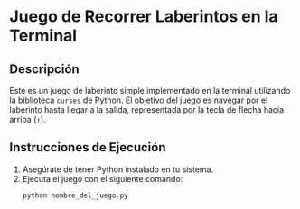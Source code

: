 # Juego de Recorrer Laberintos en la Terminal

## Descripción
Este es un juego de laberinto simple implementado en la terminal utilizando la biblioteca `curses` de Python. El objetivo del juego es navegar por el laberinto hasta llegar a la salida, representada por la tecla de flecha hacia arriba (`↑`).

## Instrucciones de Ejecución
1. Asegúrate de tener Python instalado en tu sistema.
2. Ejecuta el juego con el siguiente comando:
   ```bash
   python nombre_del_juego.py
